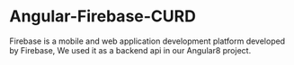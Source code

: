 # Angular-Firebase-CURD
Firebase is a mobile and web application development platform developed by Firebase, We used it as a backend api in our Angular8 project.
